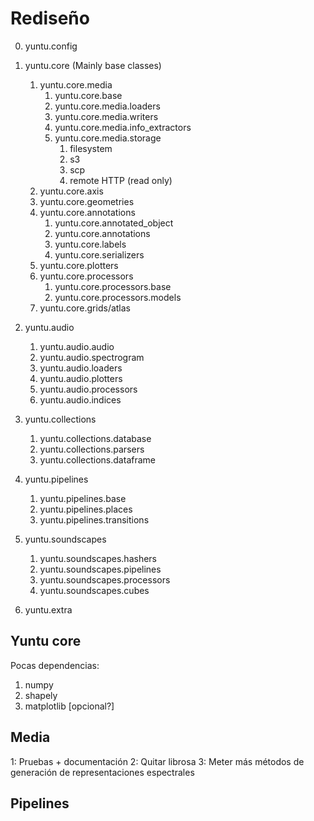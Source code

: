 # Rediseño


0. yuntu.config
1. yuntu.core (Mainly base classes)
    1. yuntu.core.media
        1. yuntu.core.base
        2. yuntu.core.media.loaders
        3. yuntu.core.media.writers
        4. yuntu.core.media.info_extractors
        5. yuntu.core.media.storage
            1. filesystem
            2. s3
            3. scp
            4. remote HTTP (read only)
    2. yuntu.core.axis
    3. yuntu.core.geometries
    4. yuntu.core.annotations
        1. yuntu.core.annotated_object
        2. yuntu.core.annotations
        3. yuntu.core.labels
        4. yuntu.core.serializers
    5. yuntu.core.plotters
    6. yuntu.core.processors
        1. yuntu.core.processors.base
        2. yuntu.core.processors.models
    7. yuntu.core.grids/atlas

2. yuntu.audio
    1. yuntu.audio.audio
    2. yuntu.audio.spectrogram
    3. yuntu.audio.loaders
    4. yuntu.audio.plotters
    5. yuntu.audio.processors
    6. yuntu.audio.indices

3. yuntu.collections
    1. yuntu.collections.database
    2. yuntu.collections.parsers
    3. yuntu.collections.dataframe

4. yuntu.pipelines
    1. yuntu.pipelines.base
    2. yuntu.pipelines.places
    3. yuntu.pipelines.transitions

5. yuntu.soundscapes
    1. yuntu.soundscapes.hashers
    2. yuntu.soundscapes.pipelines
    3. yuntu.soundscapes.processors
    4. yuntu.soundscapes.cubes

6. yuntu.extra


## Yuntu core

Pocas dependencias:

1. numpy
2. shapely
3. matplotlib [opcional?]


## Media

1: Pruebas + documentación
2: Quitar librosa
3: Meter más métodos de generación de representaciones espectrales

## Pipelines
